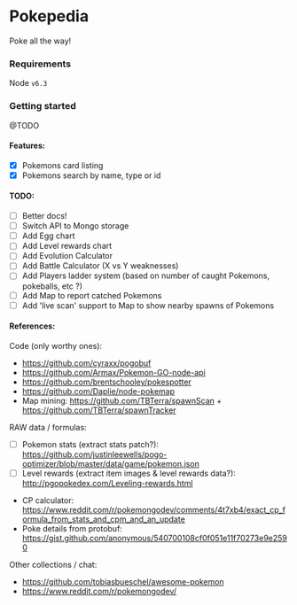 # Pokepedia
Poke all the way!

### Requirements
Node `v6.3`

### Getting started
@TODO

#### Features:
- [x] Pokemons card listing
- [x] Pokemons search by name, type or id

#### TODO:
- [ ] Better docs!
- [ ] Switch API to Mongo storage
- [ ] Add Egg chart
- [ ] Add Level rewards chart
- [ ] Add Evolution Calculator
- [ ] Add Battle Calculator (X vs Y weaknesses)
- [ ] Add Players ladder system (based on number of caught Pokemons, pokeballs, etc ?)
- [ ] Add Map to report catched Pokemons
- [ ] Add 'live scan' support to Map to show nearby spawns of Pokemons

#### References:
Code (only worthy ones):
- https://github.com/cyraxx/pogobuf
- https://github.com/Armax/Pokemon-GO-node-api
- https://github.com/brentschooley/pokespotter
- https://github.com/Daplie/node-pokemap
- Map mining: https://github.com/TBTerra/spawnScan + https://github.com/TBTerra/spawnTracker

RAW data / formulas:
- [ ] Pokemon stats (extract stats patch?): https://github.com/justinleewells/pogo-optimizer/blob/master/data/game/pokemon.json
- [ ] Level rewards (extract item images & level rewards data?): http://pgopokedex.com/Leveling-rewards.html
- CP calculator: https://www.reddit.com/r/pokemongodev/comments/4t7xb4/exact_cp_formula_from_stats_and_cpm_and_an_update
- Poke details from protobuf: https://gist.github.com/anonymous/540700108cf0f051e11f70273e9e2590

Other collections / chat:
- https://github.com/tobiasbueschel/awesome-pokemon
- https://www.reddit.com/r/pokemongodev/
